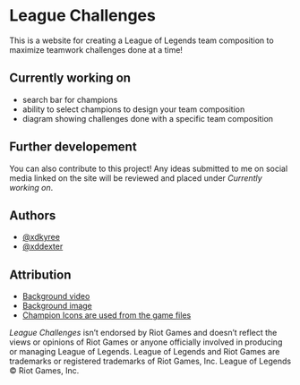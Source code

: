 # League Challenges

This is a website for creating a League of Legends team composition to maximize teamwork challenges done at a time!
## Currently working on

- search bar for champions
- ability to select champions to design your team composition
- diagram showing challenges done with a specific team composition
## Further developement

You can also contribute to this project! Any ideas submitted to me on social media linked on the site will be reviewed and placed under *Currently working on*.
## Authors

- [@xdkyree](https://github.com/xdkyree)
- [@xddexter](https://github.com/xddexter)


## Attribution

- [Background video](https://www.youtube.com/watch?v=mDYqT0_9VR4&ab_channel=LeagueofLegends)
- [Background image](https://www.reddit.com/r/leagueoflegends/comments/dzakv1/newest_league_of_legends_2020_preseason_wallpaper/)
- [Champion Icons are used from the game files](https://www.leagueoflegends.com/)

*League Challenges* isn’t endorsed by Riot Games and doesn’t reflect the views or opinions of Riot Games or anyone officially involved in producing or managing League of Legends. League of Legends and Riot Games are trademarks or registered trademarks of Riot Games, Inc. League of Legends © Riot Games, Inc.
